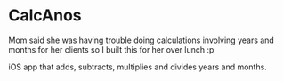 # CalcAnos
Mom said she was having trouble doing calculations involving years and months for her clients so I built this for her over lunch :p

iOS app that adds, subtracts, multiplies and divides years and months.
